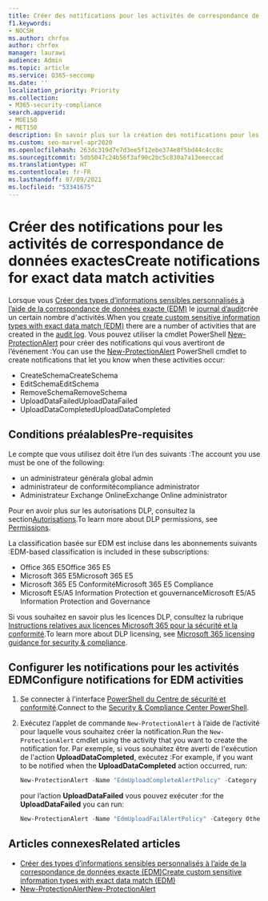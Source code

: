```yaml
---
title: Créer des notifications pour les activités de correspondance de données exactes
f1.keywords:
- NOCSH
ms.author: chrfox
author: chrfox
manager: laurawi
audience: Admin
ms.topic: article
ms.service: O365-seccomp
ms.date: ''
localization_priority: Priority
ms.collection:
- M365-security-compliance
search.appverid:
- MOE150
- MET150
description: En savoir plus sur la création des notifications pour les activités de correspondance de données exactes.
ms.custom: seo-marvel-apr2020
ms.openlocfilehash: 263dc319d7e7d3ee5f12ebe374e8f5bd44c4cc8c
ms.sourcegitcommit: 5db5047c24b56f3af90c2bc5c830a7a13eeeccad
ms.translationtype: HT
ms.contentlocale: fr-FR
ms.lasthandoff: 07/09/2021
ms.locfileid: "53341675"
---
```

# <a name="create-notifications-for-exact-data-match-activities"></a><span data-ttu-id="a034d-103">Créer des notifications pour les activités de correspondance de données exactes</span><span class="sxs-lookup"><span data-stu-id="a034d-103">Create notifications for exact data match activities</span></span>

<span data-ttu-id="a034d-104">Lorsque vous [Créer des types d’informations sensibles personnalisés à l’aide de la correspondance de données exacte (EDM)](create-custom-sensitive-information-types-with-exact-data-match-based-classification.md) le [journal d’audit](search-the-audit-log-in-security-and-compliance.md#before-you-search-the-audit-log)crée un certain nombre d'activités.</span><span class="sxs-lookup"><span data-stu-id="a034d-104">When you [create custom sensitive information types with exact data match (EDM)](create-custom-sensitive-information-types-with-exact-data-match-based-classification.md) there are a number of activities that are created in the [audit log](search-the-audit-log-in-security-and-compliance.md#before-you-search-the-audit-log).</span></span> <span data-ttu-id="a034d-105">Vous pouvez utiliser la cmdlet PowerShell [New-ProtectionAlert](/powershell/module/exchange/new-protectionalert) pour créer des notifications qui vous avertiront de l’événement :</span><span class="sxs-lookup"><span data-stu-id="a034d-105">You can use the [New-ProtectionAlert](/powershell/module/exchange/new-protectionalert) PowerShell cmdlet to create notifications that let you know when these activities occur:</span></span>

- <span data-ttu-id="a034d-106">CreateSchema</span><span class="sxs-lookup"><span data-stu-id="a034d-106">CreateSchema</span></span>
- <span data-ttu-id="a034d-107">EditSchema</span><span class="sxs-lookup"><span data-stu-id="a034d-107">EditSchema</span></span>
- <span data-ttu-id="a034d-108">RemoveSchema</span><span class="sxs-lookup"><span data-stu-id="a034d-108">RemoveSchema</span></span>
- <span data-ttu-id="a034d-109">UploadDataFailed</span><span class="sxs-lookup"><span data-stu-id="a034d-109">UploadDataFailed</span></span>
- <span data-ttu-id="a034d-110">UploadDataCompleted</span><span class="sxs-lookup"><span data-stu-id="a034d-110">UploadDataCompleted</span></span>

## <a name="pre-requisites"></a><span data-ttu-id="a034d-111">Conditions préalables</span><span class="sxs-lookup"><span data-stu-id="a034d-111">Pre-requisites</span></span>

<span data-ttu-id="a034d-112">Le compte que vous utilisez doit être l’un des suivants :</span><span class="sxs-lookup"><span data-stu-id="a034d-112">The account you use must be one of the following:</span></span>

- <span data-ttu-id="a034d-113">un administrateur général</span><span class="sxs-lookup"><span data-stu-id="a034d-113">a global admin</span></span>
- <span data-ttu-id="a034d-114">administrateur de conformité</span><span class="sxs-lookup"><span data-stu-id="a034d-114">compliance administrator</span></span>
- <span data-ttu-id="a034d-115">Administrateur Exchange Online</span><span class="sxs-lookup"><span data-stu-id="a034d-115">Exchange Online administrator</span></span>

<span data-ttu-id="a034d-116">Pour en avoir plus sur les autorisations DLP, consultez la section[Autorisations](data-loss-prevention-policies.md#permissions).</span><span class="sxs-lookup"><span data-stu-id="a034d-116">To learn more about DLP permissions, see [Permissions](data-loss-prevention-policies.md#permissions).</span></span>

<span data-ttu-id="a034d-117">La classification basée sur EDM est incluse dans les abonnements suivants :</span><span class="sxs-lookup"><span data-stu-id="a034d-117">EDM-based classification is included in these subscriptions:</span></span>

- <span data-ttu-id="a034d-118">Office 365 E5</span><span class="sxs-lookup"><span data-stu-id="a034d-118">Office 365 E5</span></span>
- <span data-ttu-id="a034d-119">Microsoft 365 E5</span><span class="sxs-lookup"><span data-stu-id="a034d-119">Microsoft 365 E5</span></span>
- <span data-ttu-id="a034d-120">Microsoft 365 E5 Conformité</span><span class="sxs-lookup"><span data-stu-id="a034d-120">Microsoft 365 E5 Compliance</span></span>
- <span data-ttu-id="a034d-121">Microsoft E5/A5 Information Protection et gouvernance</span><span class="sxs-lookup"><span data-stu-id="a034d-121">Microsoft E5/A5 Information Protection and Governance</span></span>

<span data-ttu-id="a034d-122">Si vous souhaitez en savoir plus les licences DLP, consultez la rubrique [Instructions relatives aux licences Microsoft 365 pour la sécurité et la conformité](/office365/servicedescriptions/microsoft-365-service-descriptions/microsoft-365-tenantlevel-services-licensing-guidance/microsoft-365-security-compliance-licensing-guidance#information-protection).</span><span class="sxs-lookup"><span data-stu-id="a034d-122">To learn more about DLP licensing, see [Microsoft 365 licensing guidance for security & compliance](/office365/servicedescriptions/microsoft-365-service-descriptions/microsoft-365-tenantlevel-services-licensing-guidance/microsoft-365-security-compliance-licensing-guidance#information-protection).</span></span>

## <a name="configure-notifications-for-edm-activities"></a><span data-ttu-id="a034d-123">Configurer les notifications pour les activités EDM</span><span class="sxs-lookup"><span data-stu-id="a034d-123">Configure notifications for EDM activities</span></span>

1. <span data-ttu-id="a034d-124">Se connecter à l’interface [PowerShell du Centre de sécurité et conformité](/powershell/exchange/connect-to-scc-powershell).</span><span class="sxs-lookup"><span data-stu-id="a034d-124">Connect to the [Security & Compliance Center PowerShell](/powershell/exchange/connect-to-scc-powershell).</span></span>

2. <span data-ttu-id="a034d-125">Exécutez l’applet de commande `New-ProtectionAlert` à l’aide de l’activité pour laquelle vous souhaitez créer la notification.</span><span class="sxs-lookup"><span data-stu-id="a034d-125">Run the `New-ProtectionAlert` cmdlet using the activity that you want to create the notification for.</span></span>  <span data-ttu-id="a034d-126">Par exemple, si vous souhaitez être averti de l'exécution de l'action **UploadDataCompleted**, exécutez :</span><span class="sxs-lookup"><span data-stu-id="a034d-126">For example, if you want to be notified when the **UploadDataCompleted** action occurred, run:</span></span>

    ```powershell
    New-ProtectionAlert -Name "EdmUploadCompleteAlertPolicy" -Category Others -NotifyUser <address to send notification to> -ThreatType Activity -Operation UploadDataCompleted -Description "Custom alert policy to track when EDM upload Completed" -AggregationType None
    ```
    
    <span data-ttu-id="a034d-127">pour l’action **UploadDataFailed** vous pouvez exécuter :</span><span class="sxs-lookup"><span data-stu-id="a034d-127">for the **UploadDataFailed** you can run:</span></span>
    
    ```powershell
    New-ProtectionAlert -Name "EdmUploadFailAlertPolicy" -Category Others -NotifyUser <SMTP address to send notification to> -ThreatType Activity -Operation UploadDataFailed -Description "Custom alert policy to track when EDM upload Failed" -AggregationType None -Severity High
    ```

## <a name="related-articles"></a><span data-ttu-id="a034d-128">Articles connexes</span><span class="sxs-lookup"><span data-stu-id="a034d-128">Related articles</span></span>

- [<span data-ttu-id="a034d-129">Créer des types d’informations sensibles personnalisés à l’aide de la correspondance de données exacte (EDM)</span><span class="sxs-lookup"><span data-stu-id="a034d-129">Create custom sensitive information types with exact data match (EDM)</span></span>](create-custom-sensitive-information-types-with-exact-data-match-based-classification.md)
- [<span data-ttu-id="a034d-130">New-ProtectionAlert</span><span class="sxs-lookup"><span data-stu-id="a034d-130">New-ProtectionAlert</span></span>](/powershell/module/exchange/new-protectionalert)